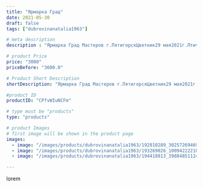 ```yaml
---
title: "Ярмарка Град"
date: 2021-05-30
draft: false
tags: ["dubrovinanatalia1963"]

# meta description
description : "Ярмарка Град Мастеров г.ПятигорскЦветник29 мая2021г.Птички тоже принимают активное участие."

# product Price
price: "3000"
priceBefore: "3600.0"

# Product Short Description
shortDescription: "Ярмарка Град Мастеров г.ПятигорскЦветник29 мая2021г.Птички тоже принимают активное участие."

#product ID
productID: "CPfvWIuNCFm"

# type must be "products"
type: "products"

# product Images
# first image will be shown in the product page
images:
  - image: "/images/products/dubrovinanatalia1963/192810289_302572694699205_5234696883703621589_n.jpg"
  - image: "/images/products/dubrovinanatalia1963/193269026_100942222187477_8572329984278889579_n.jpg"
  - image: "/images/products/dubrovinanatalia1963/194418813_398848511248154_6602684316933442454_n.jpg"

---
```

lorem
